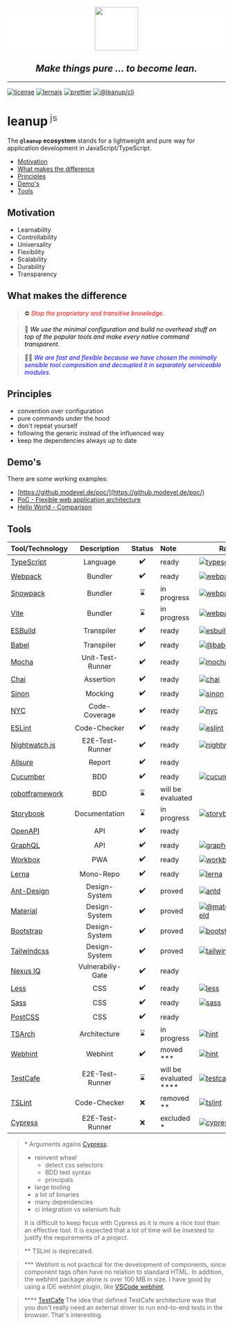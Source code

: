 <p style="text-align: center; background: white;">
  <a href="https://leanupjs.org">
    <img src="https://leanupjs.org/assets/logo.svg" height="100">
  </a><br>
  <h2 style="text-align: center;">
    <cite><b>Make things pure</b> ... to become lean.</cite>
  </h2>
</p>
<!-- <iframe width="560" height="315" src="https://www.youtube-nocookie.com/embed/du_BnIZzEKs" frameborder="0" allow="accelerometer; autoplay; clipboard-write; encrypted-media; gyroscope; picture-in-picture" allowfullscreen="true"></iframe> -->
<hr>

[![license][license]][license-url]
[![lernajs][lernajs]][lernajs-url]
[![prettier][prettier]][prettier-url]
[![@leanup/cli](https://snyk.io/advisor/npm-package/@leanup/cli/badge.svg)](https://snyk.io/advisor/npm-package/@leanup/cli)

[license]: https://img.shields.io/npm/l/@leanup/stack
[license-url]: https://github.com/leanupjs/leanup/blob/release/1.1/LICENSE.md
[lernajs]: https://img.shields.io/badge/managed%20with-lerna-blueviolet
[lernajs-url]: https://lerna.js.org
[prettier]: https://img.shields.io/badge/code_style-prettier-ff69b4.svg
[prettier-url]: https://prettier.io

<h1>leanup<sup style="color: grey; font-size: 75%"> js</sup></h1>

The **`@leanup` ecosystem** stands for a lightweight and pure way for application development in JavaScript/TypeScript.

- [Motivation](#motivation)
- [What makes the difference](#what-makes-the-difference)
- [Principles](#principles)
- [Demo's](#demos)
- [Tools](#tools)

## Motivation

- Learnability
- Controllability
- Universality
- Flexibility
- Scalability
- Durability
- Transparency

## What makes the difference

> ⛔ <cite style="color: red"> Stop the proprietary and transitive knowledge.</cite>

> 📑 <cite style="color: black"> We use the minimal configuration and build no overhead stuff on top of the popular tools and make every native command transparent.</cite>

> 🤸‍♂️ <cite style="color: blue">We are fast and flexible because we have chosen the minimally sensible tool composition and decoupled it in separately serviceable modules.</cite>

## Principles

- convention over configuration
- pure commands under the hood
- don't repeat yourself
- following the generic instead of the influenced way
- keep the dependencies always up to date

## Demo's

There are some working examples:

- [https://github.modevel.de/poc/](https://github.modevel.de/poc/)
- [PoC - Flexible web application architecture](https://github.com/martinoppitz/poc-flexible-web-application-architecture#readme)
- [Hello World - Comparison](https://github.com/martinoppitz/hello-world-comparison#readme)

## Tools

| Tool/Technology  |    Description    | Status | Note                       | Rating                                                                                                                                               |
| ---------------- | :---------------: | :----: | :------------------------- | ---------------------------------------------------------------------------------------------------------------------------------------------------- |
| [TypeScript]     |     Language      |   ✔️   | ready                      | [![typescript](https://snyk.io/advisor/npm-package/typescript/badge.svg)](https://snyk.io/advisor/npm-package/typescript)                            |
| [Webpack]        |      Bundler      |   ✔️   | ready                      | [![webpack](https://snyk.io/advisor/npm-package/webpack/badge.svg)](https://snyk.io/advisor/npm-package/webpack)                                     |
| [Snowpack]       |      Bundler      |   ⌛   | in progress                | [![webpack](https://snyk.io/advisor/npm-package/snowpack/badge.svg)](https://snyk.io/advisor/npm-package/snowpack)                                   |
| [Vite]           |      Bundler      |   ⌛   | in progress                | [![webpack](https://snyk.io/advisor/npm-package/vite/badge.svg)](https://snyk.io/advisor/npm-package/vite)                                           |
| [ESBuild]        |    Transpiler     |   ✔️   | ready                      | [![esbuild](https://snyk.io/advisor/npm-package/esbuild/badge.svg)](https://snyk.io/advisor/npm-package/esbuild)                                     |
| [Babel]          |    Transpiler     |   ✔️   | ready                      | [![@babel/core](https://snyk.io/advisor/npm-package/@babel/core/badge.svg)](https://snyk.io/advisor/npm-package/@babel/core)                         |
| [Mocha]          | Unit-Test-Runner  |   ✔️   | ready                      | [![mocha](https://snyk.io/advisor/npm-package/mocha/badge.svg)](https://snyk.io/advisor/npm-package/mocha)                                           |
| [Chai]           |     Assertion     |   ✔️   | ready                      | [![chai](https://snyk.io/advisor/npm-package/typescript/badge.svg)](https://snyk.io/advisor/npm-package/chai)                                        |
| [Sinon]          |      Mocking      |   ✔️   | ready                      | [![sinon](https://snyk.io/advisor/npm-package/sinon/badge.svg)](https://snyk.io/advisor/npm-package/sinon)                                           |
| [NYC]            |   Code-Coverage   |   ✔️   | ready                      | [![nyc](https://snyk.io/advisor/npm-package/nyc/badge.svg)](https://snyk.io/advisor/npm-package/nyc)                                                 |
| [ESLint]         |   Code-Checker    |   ✔️   | ready                      | [![eslint](https://snyk.io/advisor/npm-package/eslint/badge.svg)](https://snyk.io/advisor/npm-package/eslint)                                        |
| [Nightwatch.js]  |  E2E-Test-Runner  |   ✔️   | ready                      | [![nightwatch](https://snyk.io/advisor/npm-package/nightwatch/badge.svg)](https://snyk.io/advisor/npm-package/nightwatch)                            |
| [Allsure]        |      Report       |   ✔️   | ready                      |
| [Cucumber]       |        BDD        |   ✔️   | ready                      | [![cucumber](https://snyk.io/advisor/npm-package/cucumber/badge.svg)](https://snyk.io/advisor/npm-package/cucumber)                                  |
| [robotframework] |        BDD        |   ⌛   | will be evaluated          |                                                                                                                                                      |
| [Storybook]      |   Documentation   |   ⌛   | in progress                | [![storybook](https://snyk.io/advisor/npm-package/storybook/badge.svg)](https://snyk.io/advisor/npm-package/storybook)                               |
| [OpenAPI]        |        API        |   ✔️   | ready                      |                                                                                                                                                      |
| [GraphQL]        |        API        |   ✔️   | ready                      | [![graphql](https://snyk.io/advisor/npm-package/graphql/badge.svg)](https://snyk.io/advisor/npm-package/graphql)                                     |
| [Workbox]        |        PWA        |   ✔️   | ready                      | [![workbox](https://snyk.io/advisor/npm-package/workbox/badge.svg)](https://snyk.io/advisor/npm-package/workbox)                                     |
| [Lerna]          |     Mono-Repo     |   ✔️   | ready                      | [![lerna](https://snyk.io/advisor/npm-package/lerna/badge.svg)](https://snyk.io/advisor/npm-package/lerna)                                           |
| [Ant-Design]     |   Design-System   |   ✔️   | proved                     | [![antd](https://snyk.io/advisor/npm-package/antd/badge.svg)](https://snyk.io/advisor/npm-package/antd)                                              |
| [Material]       |   Design-System   |   ✔️   | proved                     | [![@material/textfield](https://snyk.io/advisor/npm-package/@material/textfield/badge.svg)](https://snyk.io/advisor/npm-package/@material/textfield) |
| [Bootstrap]      |   Design-System   |   ✔️   | proved                     | [![bootstrap](https://snyk.io/advisor/npm-package/bootstrap/badge.svg)](https://snyk.io/advisor/npm-package/bootstrap)                               |
| [Tailwindcss]    |   Design-System   |   ✔️   | proved                     | [![tailwindcss](https://snyk.io/advisor/npm-package/tailwindcss/badge.svg)](https://snyk.io/advisor/npm-package/tailwindcss)                         |
| [Nexus IQ]       | Vulnerabiliy-Gate |   ✔️   | ready                      |                                                                                                                                                      |
| [Less]           |        CSS        |   ✔️   | ready                      | [![less](https://snyk.io/advisor/npm-package/less/badge.svg)](https://snyk.io/advisor/npm-package/less)                                              |
| [Sass]           |        CSS        |   ✔️   | ready                      | [![sass](https://snyk.io/advisor/npm-package/sass/badge.svg)](https://snyk.io/advisor/npm-package/sass)                                              |
| [PostCSS]        |        CSS        |   ✔️   | ready                      |
| [TSArch]         |   Architecture    |   ⌛   | in progress                | [![hint](https://snyk.io/advisor/npm-package/tsarch/badge.svg)](https://snyk.io/advisor/npm-package/tsarch)                                          |
| [Webhint]        |      Webhint      |   ✔️   | moved \*\*\*               | [![hint](https://snyk.io/advisor/npm-package/hint/badge.svg)](https://snyk.io/advisor/npm-package/hint)                                              |
| [TestCafe]       |  E2E-Test-Runner  |   ⌛   | will be evaluated \*\*\*\* | [![testcafe](https://snyk.io/advisor/npm-package/testcafe/badge.svg)](https://snyk.io/advisor/npm-package/typescript)                                |
| [TSLint]         |   Code-Checker    |   ❌   | removed \*\*               | [![tslint](https://snyk.io/advisor/npm-package/tslint/badge.svg)](https://snyk.io/advisor/npm-package/tslint)                                        |
| [Cypress]        |  E2E-Test-Runner  |   ❌   | excluded \*                | [![cypress](https://snyk.io/advisor/npm-package/cypress/badge.svg)](https://snyk.io/advisor/npm-package/cypress)                                     |

> \*
> Arguments agains [Cypress]:
>
> - reinvent wheel
>   - detect css selectors
>   - BDD test syntax
>   - principals
> - large tooling
> - a lot of binaries
> - many dependencies
> - ci integration vs selenium hub
>
> It is difficult to keep focus with Cypress as it is more a nice tool than an effective tool. It is expected that a lot of time will be invested to justify the requirements of a project.

> \*\* TSLint is deprecated.

> \*\*\* Webhint is not practical for the development of components, since component tags often have no relation to standard HTML. In addition, the webhint package alone is over 100 MB in size. I have good by using a IDE webhint plugin, like [VSCode webhint](https://marketplace.visualstudio.com/items?itemName=webhint.vscode-webhint).

> \*\*\*\* [TestCafe] The idea that defined TestCafe architecture was that you don't really need an external driver to run end-to-end tests in the browser. That's interesting.

[babel]: https://babeljs.io
[typescript]: https://typescriptlang.org
[webpack]: https://webpack.js.org
[mocha]: https://mochajs.org
[chai]: https://www.chaijs.com
[sinon]: https://sinonjs.org
[nyc]: https://istanbul.js.org
[storybook]: https://storybook.js.org
[svelte devtools]: https://github.com/RedHatter/svelte-devtools
[nightwatch.js]: https://nightwatchjs.org
[tslint]: https://palantir.github.io/tslint
[eslint]: https://eslint.org
[graphql]: https://graphql.org
[sass]: https://sass-lang.com
[less]: http://lesscss.org
[lerna]: https://lerna.js.org
[workbox]: https://developers.google.com/web/tools/workbox
[ant-design]: https://ant.design
[allsure]: http://allure.qatools.ru
[bootstrap]: https://getbootstrap.com
[material]: https://material.io
[cucumber]: https://cucumber.io
[cypress]: https://www.cypress.io
[webhint]: https://www.webhint.io
[testcafe]: https://devexpress.github.io/testcafe/
[robotframework]: https://robotframework.org
[tailwindcss]: https://tailwindcss.com
[postcss]: https://postcss.org
[esbuild]: https://esbuild.github.io
[snowpack]: https://www.snowpack.dev/
[vite]: https://vitejs.dev/
[openapi]: https://openapis.org
[nexus iq]: https://blog.sonatype.com/using-nexus-iq-server-with-webpack
[tsarch]: https://github.com/MaibornWolff/ts-arch
